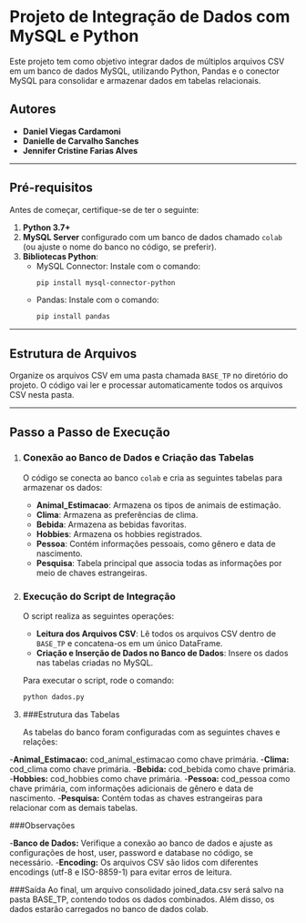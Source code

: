 # Projeto de Integração de Dados com MySQL e Python

Este projeto tem como objetivo integrar dados de múltiplos arquivos CSV em um banco de dados MySQL, utilizando Python, Pandas e o conector MySQL para consolidar e armazenar dados em tabelas relacionais.

## Autores
- **Daniel Viegas Cardamoni**
- **Danielle de Carvalho Sanches**
- **Jennifer Cristine Farias Alves**

---

## Pré-requisitos

Antes de começar, certifique-se de ter o seguinte:

1. **Python 3.7+**
2. **MySQL Server** configurado com um banco de dados chamado `colab` (ou ajuste o nome do banco no código, se preferir).
3. **Bibliotecas Python**:
   - MySQL Connector: Instale com o comando:
     ```bash
     pip install mysql-connector-python
     ```
   - Pandas: Instale com o comando:
     ```bash
     pip install pandas
     ```

---

## Estrutura de Arquivos

Organize os arquivos CSV em uma pasta chamada `BASE_TP` no diretório do projeto. O código vai ler e processar automaticamente todos os arquivos CSV nesta pasta.

---

## Passo a Passo de Execução

1. ### Conexão ao Banco de Dados e Criação das Tabelas

   O código se conecta ao banco `colab` e cria as seguintes tabelas para armazenar os dados:

   - **Animal_Estimacao**: Armazena os tipos de animais de estimação.
   - **Clima**: Armazena as preferências de clima.
   - **Bebida**: Armazena as bebidas favoritas.
   - **Hobbies**: Armazena os hobbies registrados.
   - **Pessoa**: Contém informações pessoais, como gênero e data de nascimento.
   - **Pesquisa**: Tabela principal que associa todas as informações por meio de chaves estrangeiras.

2. ### Execução do Script de Integração

   O script realiza as seguintes operações:
   
   - **Leitura dos Arquivos CSV**: Lê todos os arquivos CSV dentro de `BASE_TP` e concatena-os em um único DataFrame.
   - **Criação e Inserção de Dados no Banco de Dados**: Insere os dados nas tabelas criadas no MySQL.

   Para executar o script, rode o comando:

   ```bash
   python dados.py
   ```
3. ###Estrutura das Tabelas

    As tabelas do banco foram configuradas com as seguintes chaves e relações:

  -**Animal_Estimacao:** cod_animal_estimacao como chave primária.
  -**Clima:** cod_clima como chave primária.
  -**Bebida:** cod_bebida como chave primária.
  -**Hobbies:** cod_hobbies como chave primária.
  -**Pessoa:** cod_pessoa como chave primária, com informações adicionais de gênero e data de nascimento.
  -**Pesquisa:** Contém todas as chaves estrangeiras para relacionar com as demais tabelas.
  
  ###Observações
  
  -**Banco de Dados:** Verifique a conexão ao banco de dados e ajuste as configurações de host, user, password e database no código, se necessário.
  -**Encoding:** Os arquivos CSV são lidos com diferentes encodings (utf-8 e ISO-8859-1) para evitar erros de leitura.
  
  ###Saída
  Ao final, um arquivo consolidado joined_data.csv será salvo na pasta BASE_TP, contendo todos os dados combinados. Além disso, os dados estarão carregados no banco de dados colab.

